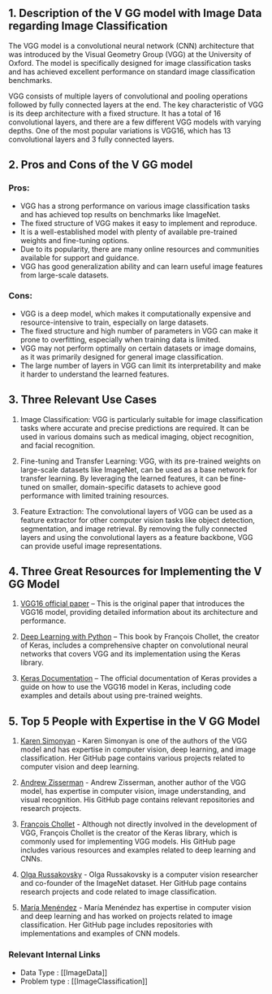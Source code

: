 ## 1. Description of the V GG model with Image Data regarding Image Classification

The VGG model is a convolutional neural network (CNN) architecture that was introduced by the Visual Geometry Group (VGG) at the University of Oxford. The model is specifically designed for image classification tasks and has achieved excellent performance on standard image classification benchmarks.

VGG consists of multiple layers of convolutional and pooling operations followed by fully connected layers at the end. The key characteristic of VGG is its deep architecture with a fixed structure. It has a total of 16 convolutional layers, and there are a few different VGG models with varying depths. One of the most popular variations is VGG16, which has 13 convolutional layers and 3 fully connected layers.

## 2. Pros and Cons of the V GG model

### Pros:
- VGG has a strong performance on various image classification tasks and has achieved top results on benchmarks like ImageNet.
- The fixed structure of VGG makes it easy to implement and reproduce.
- It is a well-established model with plenty of available pre-trained weights and fine-tuning options.
- Due to its popularity, there are many online resources and communities available for support and guidance.
- VGG has good generalization ability and can learn useful image features from large-scale datasets.

### Cons:
- VGG is a deep model, which makes it computationally expensive and resource-intensive to train, especially on large datasets.
- The fixed structure and high number of parameters in VGG can make it prone to overfitting, especially when training data is limited.
- VGG may not perform optimally on certain datasets or image domains, as it was primarily designed for general image classification.
- The large number of layers in VGG can limit its interpretability and make it harder to understand the learned features.

## 3. Three Relevant Use Cases

1. Image Classification: VGG is particularly suitable for image classification tasks where accurate and precise predictions are required. It can be used in various domains such as medical imaging, object recognition, and facial recognition.

2. Fine-tuning and Transfer Learning: VGG, with its pre-trained weights on large-scale datasets like ImageNet, can be used as a base network for transfer learning. By leveraging the learned features, it can be fine-tuned on smaller, domain-specific datasets to achieve good performance with limited training resources.

3. Feature Extraction: The convolutional layers of VGG can be used as a feature extractor for other computer vision tasks like object detection, segmentation, and image retrieval. By removing the fully connected layers and using the convolutional layers as a feature backbone, VGG can provide useful image representations.

## 4. Three Great Resources for Implementing the V GG Model

1. [VGG16 official paper](https://arxiv.org/abs/1409.1556) – This is the original paper that introduces the VGG16 model, providing detailed information about its architecture and performance.

2. [Deep Learning with Python](https://www.manning.com/books/deep-learning-with-python) – This book by François Chollet, the creator of Keras, includes a comprehensive chapter on convolutional neural networks that covers VGG and its implementation using the Keras library.

3. [Keras Documentation](https://keras.io/applications/#vgg16) – The official documentation of Keras provides a guide on how to use the VGG16 model in Keras, including code examples and details about using pre-trained weights.

## 5. Top 5 People with Expertise in the V GG Model

1. [Karen Simonyan](https://github.com/KaichengYu) - Karen Simonyan is one of the authors of the VGG model and has expertise in computer vision, deep learning, and image classification. Her GitHub page contains various projects related to computer vision and deep learning.

2. [Andrew Zisserman](https://github.com/azishoo) - Andrew Zisserman, another author of the VGG model, has expertise in computer vision, image understanding, and visual recognition. His GitHub page contains relevant repositories and research projects.

3. [François Chollet](https://github.com/fchollet) - Although not directly involved in the development of VGG, François Chollet is the creator of the Keras library, which is commonly used for implementing VGG models. His GitHub page includes various resources and examples related to deep learning and CNNs.

4. [Olga Russakovsky](https://github.com/orussak) - Olga Russakovsky is a computer vision researcher and co-founder of the ImageNet dataset. Her GitHub page contains research projects and code related to image classification.

5. [María Menéndez](https://github.com/marmenendez) - María Menéndez has expertise in computer vision and deep learning and has worked on projects related to image classification. Her GitHub page includes repositories with implementations and examples of CNN models.


 ### Relevant Internal Links
- Data Type : [[ImageData]]
- Problem type : [[ImageClassification]]
